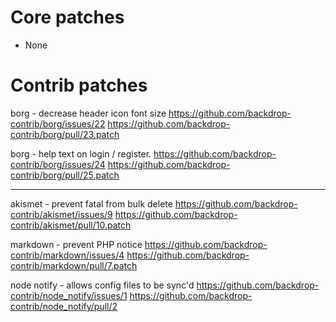 Core patches
============

* None


Contrib patches
===============

borg - decrease header icon font size
  https://github.com/backdrop-contrib/borg/issues/22
  https://github.com/backdrop-contrib/borg/pull/23.patch

borg - help text on login / register.
  https://github.com/backdrop-contrib/borg/issues/24
  https://github.com/backdrop-contrib/borg/pull/25.patch

---

akismet - prevent fatal from bulk delete
  https://github.com/backdrop-contrib/akismet/issues/9
  https://github.com/backdrop-contrib/akismet/pull/10.patch

markdown - prevent PHP notice
  https://github.com/backdrop-contrib/markdown/issues/4
  https://github.com/backdrop-contrib/markdown/pull/7.patch

node notify - allows config files to be sync'd
  https://github.com/backdrop-contrib/node_notify/issues/1
  https://github.com/backdrop-contrib/node_notify/pull/2


